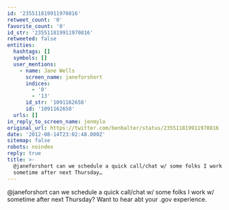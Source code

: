 ```yaml
---
id: '235511819911970816'
retweet_count: '0'
favorite_count: '0'
id_str: '235511819911970816'
retweeted: false
entities:
  hashtags: []
  symbols: []
  user_mentions:
    - name: Jane Wells
      screen_name: janeforshort
      indices:
        - '0'
        - '13'
      id_str: '1091162658'
      id: '1091162658'
  urls: []
in_reply_to_screen_name: jenmylo
original_url: https://twitter.com/benbalter/status/235511819911970816
date: '2012-08-14T23:02:48.000Z'
sitemap: false
robots: noindex
reply: true
title: >-
  @janeforshort can we schedule a quick call/chat w/ some folks I work w/
  sometime after next Thursday…
---
```


@janeforshort can we schedule a quick call/chat w/ some folks I work w/ sometime after next Thursday? Want to hear abt your .gov experience.